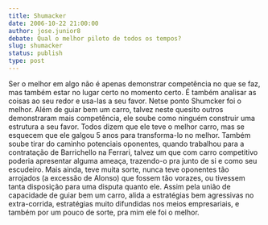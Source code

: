 ```yaml
---
title: Shumacker
date: 2006-10-22 21:00:00
author: jose.junior8
debate: Qual o melhor piloto de todos os tempos?
slug: shumacker
status: publish 
type: post
---
```


Ser o melhor em algo não é apenas demonstrar competência no que se faz, mas também estar no lugar certo no momento certo. É também analisar as coisas ao seu redor e usa-las a seu favor. Netse ponto Shumcker foi o melhor. Além de guiar bem um carro, talvez neste quesito outros demonstraram mais competência, ele soube como ninguém construir uma estrutura a seu favor. Todos dizem que ele teve o melhor carro, mas se esquecem que ele galgou 5 anos para transforma-lo no melhor. Também soube tirar do caminho potenciais oponentes, quando trabalhou para a contratação de Barrichello na Ferrari, talvez um que com carro competitivo poderia apresentar alguma ameaça, trazendo-o pra junto de si e como seu escudeiro. Mais ainda, teve muita sorte, nunca teve oponentes tão arrojados (a excessão de Alonso) que fossem tão vorazes, ou tivessem tanta disposição para uma disputa quanto ele. Assim pela união de capacidade de guiar bem um carro, alida a estratégias bem agressivas no extra-corrida, estratégias muito difundidas nos meios empresariais, e também por um pouco de sorte, pra mim ele foi o melhor.
